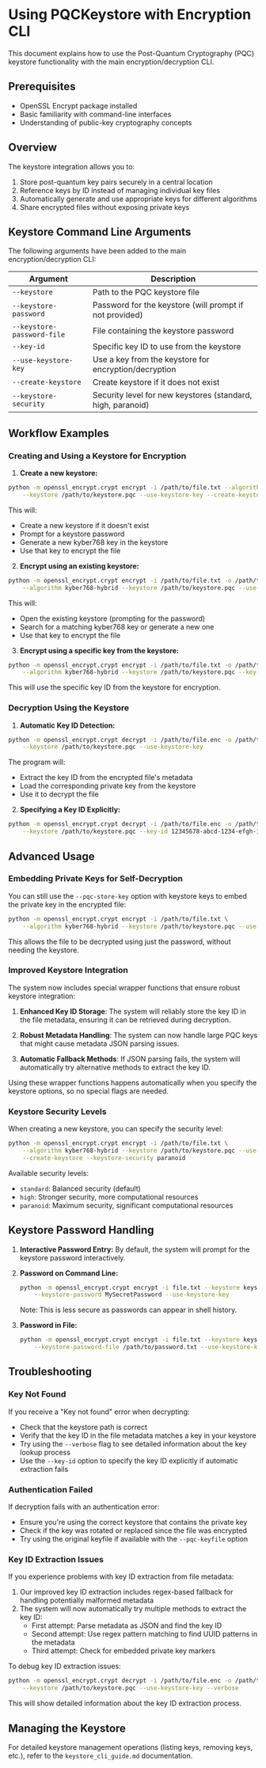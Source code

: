 # Using PQCKeystore with Encryption CLI

This document explains how to use the Post-Quantum Cryptography (PQC) keystore functionality with the main encryption/decryption CLI.

## Prerequisites

- OpenSSL Encrypt package installed
- Basic familiarity with command-line interfaces
- Understanding of public-key cryptography concepts

## Overview

The keystore integration allows you to:

1. Store post-quantum key pairs securely in a central location
2. Reference keys by ID instead of managing individual key files
3. Automatically generate and use appropriate keys for different algorithms
4. Share encrypted files without exposing private keys

## Keystore Command Line Arguments

The following arguments have been added to the main encryption/decryption CLI:

| Argument | Description |
|----------|-------------|
| `--keystore` | Path to the PQC keystore file |
| `--keystore-password` | Password for the keystore (will prompt if not provided) |
| `--keystore-password-file` | File containing the keystore password |
| `--key-id` | Specific key ID to use from the keystore |
| `--use-keystore-key` | Use a key from the keystore for encryption/decryption |
| `--create-keystore` | Create keystore if it does not exist |
| `--keystore-security` | Security level for new keystores (standard, high, paranoid) |

## Workflow Examples

### Creating and Using a Keystore for Encryption

1. **Create a new keystore:**

```bash
python -m openssl_encrypt.crypt encrypt -i /path/to/file.txt --algorithm kyber768-hybrid \
    --keystore /path/to/keystore.pqc --use-keystore-key --create-keystore
```

This will:
- Create a new keystore if it doesn't exist
- Prompt for a keystore password
- Generate a new kyber768 key in the keystore
- Use that key to encrypt the file

2. **Encrypt using an existing keystore:**

```bash
python -m openssl_encrypt.crypt encrypt -i /path/to/file.txt -o /path/to/file.enc \
    --algorithm kyber768-hybrid --keystore /path/to/keystore.pqc --use-keystore-key
```

This will:
- Open the existing keystore (prompting for the password)
- Search for a matching kyber768 key or generate a new one
- Use that key to encrypt the file

3. **Encrypt using a specific key from the keystore:**

```bash
python -m openssl_encrypt.crypt encrypt -i /path/to/file.txt -o /path/to/file.enc \
    --algorithm kyber768-hybrid --keystore /path/to/keystore.pqc --key-id 12345678-abcd-1234-efgh-123456789abc
```

This will use the specific key ID from the keystore for encryption.

### Decryption Using the Keystore

1. **Automatic Key ID Detection:**

```bash
python -m openssl_encrypt.crypt decrypt -i /path/to/file.enc -o /path/to/file.txt \
    --keystore /path/to/keystore.pqc --use-keystore-key
```

The program will:
- Extract the key ID from the encrypted file's metadata
- Load the corresponding private key from the keystore
- Use it to decrypt the file

2. **Specifying a Key ID Explicitly:**

```bash
python -m openssl_encrypt.crypt decrypt -i /path/to/file.enc -o /path/to/file.txt \
    --keystore /path/to/keystore.pqc --key-id 12345678-abcd-1234-efgh-123456789abc
```

## Advanced Usage

### Embedding Private Keys for Self-Decryption

You can still use the `--pqc-store-key` option with keystore keys to embed the private key in the encrypted file:

```bash
python -m openssl_encrypt.crypt encrypt -i /path/to/file.txt \
    --algorithm kyber768-hybrid --keystore /path/to/keystore.pqc --use-keystore-key --pqc-store-key
```

This allows the file to be decrypted using just the password, without needing the keystore.

### Improved Keystore Integration

The system now includes special wrapper functions that ensure robust keystore integration:

1. **Enhanced Key ID Storage**: The system will reliably store the key ID in the file metadata, ensuring it can be retrieved during decryption.

2. **Robust Metadata Handling**: The system can now handle large PQC keys that might cause metadata JSON parsing issues.

3. **Automatic Fallback Methods**: If JSON parsing fails, the system will automatically try alternative methods to extract the key ID.

Using these wrapper functions happens automatically when you specify the keystore options, so no special flags are needed.

### Keystore Security Levels

When creating a new keystore, you can specify the security level:

```bash
python -m openssl_encrypt.crypt encrypt -i /path/to/file.txt \
    --algorithm kyber768-hybrid --keystore /path/to/keystore.pqc --use-keystore-key \
    --create-keystore --keystore-security paranoid
```

Available security levels:
- `standard`: Balanced security (default)
- `high`: Stronger security, more computational resources
- `paranoid`: Maximum security, significant computational resources

## Keystore Password Handling

1. **Interactive Password Entry:**
   By default, the system will prompt for the keystore password interactively.

2. **Password on Command Line:**
   ```bash
   python -m openssl_encrypt.crypt encrypt -i file.txt --keystore keystore.pqc \
       --keystore-password MySecretPassword --use-keystore-key
   ```
   Note: This is less secure as passwords can appear in shell history.

3. **Password in File:**
   ```bash
   python -m openssl_encrypt.crypt encrypt -i file.txt --keystore keystore.pqc \
       --keystore-password-file /path/to/password.txt --use-keystore-key
   ```

## Troubleshooting

### Key Not Found
If you receive a "Key not found" error when decrypting:
- Check that the keystore path is correct
- Verify that the key ID in the file metadata matches a key in your keystore
- Try using the `--verbose` flag to see detailed information about the key lookup process
- Use the `--key-id` option to specify the key ID explicitly if automatic extraction fails

### Authentication Failed
If decryption fails with an authentication error:
- Ensure you're using the correct keystore that contains the private key
- Check if the key was rotated or replaced since the file was encrypted
- Try using the original keyfile if available with the `--pqc-keyfile` option

### Key ID Extraction Issues
If you experience problems with key ID extraction from file metadata:

1. Our improved key ID extraction includes regex-based fallback for handling potentially malformed metadata
2. The system will now automatically try multiple methods to extract the key ID:
   - First attempt: Parse metadata as JSON and find the key ID
   - Second attempt: Use regex pattern matching to find UUID patterns in the metadata
   - Third attempt: Check for embedded private key markers

To debug key ID extraction issues:
```bash
python -m openssl_encrypt.crypt decrypt -i /path/to/file.enc -o /path/to/file.txt \
    --keystore /path/to/keystore.pqc --use-keystore-key --verbose
```

This will show detailed information about the key ID extraction process.

## Managing the Keystore

For detailed keystore management operations (listing keys, removing keys, etc.), refer to the `keystore_cli_guide.md` documentation.